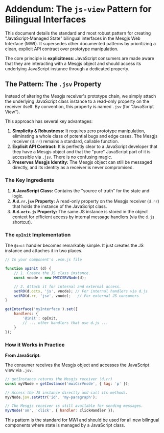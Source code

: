 # Addendum: The `js-view` Pattern for Bilingual Interfaces

This document details the standard and most robust pattern for creating "JavaScript-Managed State" bilingual interfaces in the Mesgjs Web Interface (MWI). It supersedes other documented patterns by prioritizing a clean, explicit API contract over prototype manipulation.

The core principle is **explicitness**: JavaScript consumers are made aware that they are interacting with a Mesgjs object and should access its underlying JavaScript instance through a dedicated property.

## The Pattern: The `.jsv` Property

Instead of altering the Mesgjs receiver's prototype chain, we simply attach the underlying JavaScript class instance to a read-only property on the receiver itself. By convention, this property is named `.jsv` (for "JavaScript View").

This approach has several key advantages:
1.  **Simplicity & Robustness:** It requires zero prototype manipulation, eliminating a whole class of potential bugs and edge cases. The Mesgjs receiver (`d.rr`) remains a standard, callable function.
2.  **Explicit API Contract:** It is perfectly clear to a JavaScript developer that they have a Mesgjs object and that the "pure" JavaScript part of it is accessible via `.jsv`. There is no confusing magic.
3.  **Preserves Mesgjs Identity:** The Mesgjs object can still be messaged directly, and its identity as a receiver is never compromised.

### The Key Ingredients

1.  **A JavaScript Class:** Contains the "source of truth" for the state and logic.
2.  **A `d.rr.jsv` Property:** A read-only property on the Mesgjs receiver (`d.rr`) that holds the instance of the JavaScript class.
3.  **A `d.octx.js` Property:** The same JS instance is stored in the object context for efficient access by internal message handlers (via the `d.js` shortcut).

### The `opInit` Implementation

The `@init` handler becomes remarkably simple. It just creates the JS instance and attaches it in two places.

```javascript
// In your component's .esm.js file

function opInit (d) {
    // 1. Create the JS class instance.
    const vnode = new MWICSRVNode(d);

    // 2. Attach it for internal and external access.
    setRO(d.octx, 'js', vnode); // For internal handlers via d.js
    setRO(d.rr, 'jsv', vnode);   // For external JS consumers
}

getInterface('myInterface').set({
    handlers: {
        '@init': opInit,
        // ... other handlers that use d.js ...
    }
});
```

### How it Works in Practice

**From JavaScript:**

The consumer receives the Mesgjs object and accesses the JavaScript view via `.jsv`.

```javascript
// getInstance returns the Mesgjs receiver (d.rr)
const myVNode = getInstance('mwiCsrVnode', { tag: 'p' });

// Access the JS instance directly and call its methods.
myVNode.jsv.setAttr('id', 'my-paragraph');

// The Mesgjs receiver is still available for sending messages.
myVNode('on', 'click', { handler: clickHandler });
```

This pattern is the standard for MWI and should be used for all new bilingual components where state is managed by a JavaScript class.